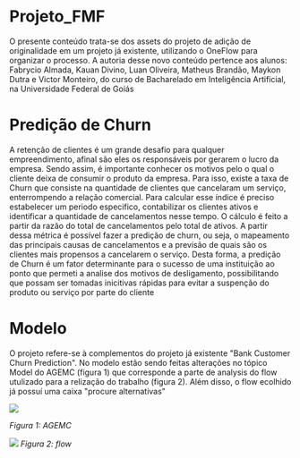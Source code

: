 # Projeto_FMF
O presente conteúdo trata-se dos assets do projeto de adição de originalidade em um projeto já existente, utilizando o OneFlow para organizar o processo. A autoria desse novo conteúdo pertence aos alunos: Fabrycio Almada, Kauan Divino, Luan Oliveira, Matheus Brandão, Maykon Dutra e Victor Monteiro, do curso de Bacharelado em Inteligência Artificial, na Universidade Federal de Goiás

# Predição de Churn
A retenção de clientes é um grande desafio para qualquer empreendimento, afinal são eles os responsáveis por gerarem o lucro da empresa. Sendo assim, é importante conhecer os motivos pelo o qual o cliente deixa de consumir o produto da empresa.
Para isso, existe a taxa de Churn que consiste na quantidade de clientes que cancelaram um serviço, enterrompendo a relação comercial. Para calcular esse índice é preciso estabelecer um periodo especifico, contabilizar os clientes ativos e identificar a quantidade de cancelamentos nesse tempo. O cálculo é feito a partir da razão do total de cancelamentos pelo total de ativos.
A partir dessa métrica é possível fazer a predição de churn, ou seja, o mapeamento das principais causas de cancelamentos e a previsão de quais são os clientes mais propensos a cancelarem o serviço.
Desta forma, a predição de Churn é um fator determinante para o sucesso de uma instituição ao ponto que permeti a analise dos motivos de desligamento, possibilitando que possam ser tomadas inicitivas rápidas para evitar a suspenção do produto ou serviço por parte do cliente

# Modelo
O projeto refere-se à complementos do projeto já existente "Bank Customer Churn Prediction". No modelo estão sendo feitas alterações no tópico Model do AGEMC (figura 1) que corresponde a parte de analysis do flow utulizado para a relização do trabalho (figura 2). Além disso, o flow ecolhido já possuí uma caixa "procure alternativas"

![](https://www.datascience-pm.com/wp-content/uploads/2020/10/harvard.png)

*Figura 1: AGEMC*

![](https://www.datascience-pm.com/wp-content/uploads/2020/10/gao.png)
*Figura 2: flow*
